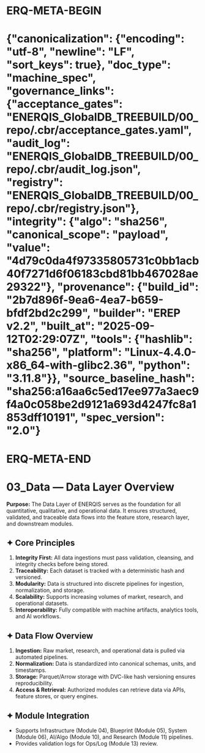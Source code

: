 # ERQ-META-BEGIN
# {"canonicalization": {"encoding": "utf-8", "newline": "LF", "sort_keys": true}, "doc_type": "machine_spec", "governance_links": {"acceptance_gates": "ENERQIS_GlobalDB_TREEBUILD/00_repo/.cbr/acceptance_gates.yaml", "audit_log": "ENERQIS_GlobalDB_TREEBUILD/00_repo/.cbr/audit_log.json", "registry": "ENERQIS_GlobalDB_TREEBUILD/00_repo/.cbr/registry.json"}, "integrity": {"algo": "sha256", "canonical_scope": "payload", "value": "4d79c0da4f97335805731c0bb1acb40f7271d6f06183cbd81bb467028ae29322"}, "provenance": {"build_id": "2b7d896f-9ea6-4ea7-b659-bfdf2bd2c299", "builder": "EREP v2.2", "built_at": "2025-09-12T02:29:07Z", "tools": {"hashlib": "sha256", "platform": "Linux-4.4.0-x86_64-with-glibc2.36", "python": "3.11.8"}}, "source_baseline_hash": "sha256:a16aa6c5ed17ee977a3aec9f4a0c058be2d9121a693d4247fc8a1853dff10191", "spec_version": "2.0"}
# ERQ-META-END
# 03_Data — Data Layer Overview

**Purpose:**
The Data Layer of ENERQIS serves as the foundation for all quantitative, qualitative, and operational data. It ensures structured, validated, and traceable data flows into the feature store, research layer, and downstream modules.

## ✦ Core Principles
1. **Integrity First:** All data ingestions must pass validation, cleansing, and integrity checks before being stored.
2. **Traceability:** Each dataset is tracked with a deterministic hash and versioned.
3. **Modularity:** Data is structured into discrete pipelines for ingestion, normalization, and storage.
4. **Scalability:** Supports increasing volumes of market, research, and operational datasets.
5. **Interoperability:** Fully compatible with machine artifacts, analytics tools, and AI workflows.

## ✦ Data Flow Overview
1. **Ingestion:** Raw market, research, and operational data is pulled via automated pipelines.
2. **Normalization:** Data is standardized into canonical schemas, units, and timestamps.
3. **Storage:** Parquet/Arrow storage with DVC-like hash versioning ensures reproducibility.
4. **Access & Retrieval:** Authorized modules can retrieve data via APIs, feature stores, or query engines.

## ✦ Module Integration
- Supports Infrastructure (Module 04), Blueprint (Module 05), System (Module 06), AI/Algo (Module 10), and Research (Module 11) pipelines.
- Provides validation logs for Ops/Log (Module 13) review.
